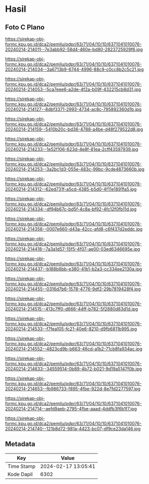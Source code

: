 # Hasil

## Foto C Plano

https://sirekap-obj-formc.kpu.go.id/dca2/pemilu/pdpr/63/71/04/10/10/6371041010076-20240214-214011--7e3abb92-58d4-460e-bd80-2823725929f6.jpg

https://sirekap-obj-formc.kpu.go.id/dca2/pemilu/pdpr/63/71/04/10/10/6371041010076-20240214-214034--3a6713b9-6744-4996-88c9-c0cc8b2c5c21.jpg

https://sirekap-obj-formc.kpu.go.id/dca2/pemilu/pdpr/63/71/04/10/10/6371041010076-20240214-214053--5ca7eee6-a2de-4f2a-b09f-432215cb8d31.jpg

https://sirekap-obj-formc.kpu.go.id/dca2/pemilu/pdpr/63/71/04/10/10/6371041010076-20240214-214127--8dbf3371-2993-4734-ac8c-795892360d1b.jpg

https://sirekap-obj-formc.kpu.go.id/dca2/pemilu/pdpr/63/71/04/10/10/6371041010076-20240214-214159--5410b20c-bd36-4788-a4be-d48f279522d8.jpg

https://sirekap-obj-formc.kpu.go.id/dca2/pemilu/pdpr/63/71/04/10/10/6371041010076-20240214-214233--1e52f106-623d-4e8f-81ea-2cff43597939.jpg

https://sirekap-obj-formc.kpu.go.id/dca2/pemilu/pdpr/63/71/04/10/10/6371041010076-20240214-214253--3a2bc1d3-055e-483c-99bc-9cde4873660b.jpg

https://sirekap-obj-formc.kpu.go.id/dca2/pemilu/pdpr/63/71/04/10/10/6371041010076-20240214-214312--62ed731f-a5cd-4385-b5d0-4f11e1891fa5.jpg

https://sirekap-obj-formc.kpu.go.id/dca2/pemilu/pdpr/63/71/04/10/10/6371041010076-20240214-214334--df94b67c-bd5f-4c8a-bf92-4fc12f0fb11d.jpg

https://sirekap-obj-formc.kpu.go.id/dca2/pemilu/pdpr/63/71/04/10/10/6371041010076-20240214-214358--0007e660-d43a-42cc-afd8-c6f437d2eddc.jpg

https://sirekap-obj-formc.kpu.go.id/dca2/pemilu/pdpr/63/71/04/10/10/6371041010076-20240214-214418--7a3a1d57-15f5-4f07-ae00-03ed6346695e.jpg

https://sirekap-obj-formc.kpu.go.id/dca2/pemilu/pdpr/63/71/04/10/10/6371041010076-20240214-214437--b188b6bb-e380-41b1-b2a3-cc334ee2130a.jpg

https://sirekap-obj-formc.kpu.go.id/dca2/pemilu/pdpr/63/71/04/10/10/6371041010076-20240214-214455--0316d7b6-1578-4776-9df2-29b7819428f4.jpg

https://sirekap-obj-formc.kpu.go.id/dca2/pemilu/pdpr/63/71/04/10/10/6371041010076-20240214-214515--413c7ff0-d666-44ff-b782-5f2880d83d1d.jpg

https://sirekap-obj-formc.kpu.go.id/dca2/pemilu/pdpr/63/71/04/10/10/6371041010076-20240214-214533--f7fea105-fc21-40e6-8210-d9fb6811b995.jpg

https://sirekap-obj-formc.kpu.go.id/dca2/pemilu/pdpr/63/71/04/10/10/6371041010076-20240214-214552--4823cd9b-b663-46cd-a1b2-71cb8fa934ac.jpg

https://sirekap-obj-formc.kpu.go.id/dca2/pemilu/pdpr/63/71/04/10/10/6371041010076-20240214-214633--34559514-0b89-4b72-b021-9d19a5147f0b.jpg

https://sirekap-obj-formc.kpu.go.id/dca2/pemilu/pdpr/63/71/04/10/10/6371041010076-20240214-214653--fb986733-f895-4fbe-922d-8e7fd2277597.jpg

https://sirekap-obj-formc.kpu.go.id/dca2/pemilu/pdpr/63/71/04/10/10/6371041010076-20240214-214714--aefd9aeb-2795-4fbe-aaad-4ddfb3f6b1f7.jpg

https://sirekap-obj-formc.kpu.go.id/dca2/pemilu/pdpr/63/71/04/10/10/6371041010076-20240214-214740--121b8d72-981a-4423-bc07-df9ce23da146.jpg


## Metadata

| Key        | Value               |
| ---------- | ------------------- |
| Time Stamp | 2024-02-17 13:05:41 |
| Kode Dapil | 6302                |



